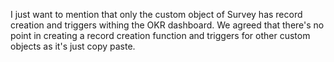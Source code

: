 I just want to mention that only the custom object of Survey has record creation and triggers withing the OKR dashboard. We agreed that there's no point in creating a record creation function and triggers for 
other custom objects as it's just copy paste.
